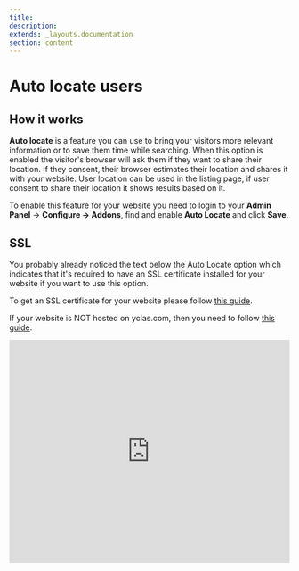 ```yaml
---
title:
description:
extends: _layouts.documentation
section: content
---
```


# Auto locate users

## How it works

**Auto locate** is a feature you can use to bring your visitors more relevant information or to save them time while searching. When this option is enabled the visitor's browser will ask them if they want to share their location. If they consent, their browser estimates their location and shares it with your website. User location can be used in the listing page, if user consent to share their location it shows results based on it.

To enable this feature for your website you need to login to your  **Admin Panel** -> **Configure -> Addons**, find and enable **Auto Locate** and click **Save**.


## SSL

You probably already noticed the text below the Auto Locate option which indicates that it's required to have an SSL certificate installed for your website if you want to use this option. 

To get an SSL certificate for your website please follow [this guide](https://yclas.com/faq/ssl-encryption.html).

If your website is NOT hosted on yclas.com, then you need to follow [this guide](technical-http-to-https).


<iframe width="100%" height="400px" src="https://www.youtube.com/embed/At0Jwwwl5RI" title="Yclas video" frameborder="0" allow="accelerometer; autoplay; clipboard-write; encrypted-media; gyroscope; picture-in-picture" allowfullscreen></iframe>
 
